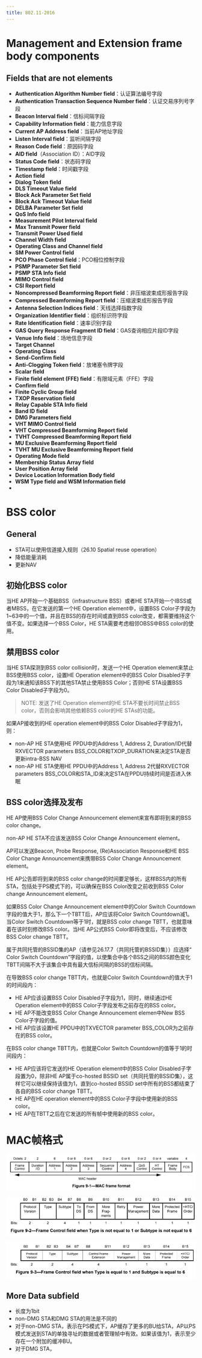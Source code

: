 ```yaml
---
title: 802.11-2016
---
```


# Management and Extension frame body components

 ## Fields that are not elements

- **Authentication Algorithm Number field**：认证算法编号字段
- **Authentication Transaction Sequence Number field**：认证交易序列号字段
- **Beacon Interval field**：信标间隔字段
- **Capability Information field**：能力信息字段
- **Current AP Address field**：当前AP地址字段
- **Listen Interval field**：监听间隔字段
- **Reason Code field**：原因码字段
- **AID field**（Association ID）：AID字段
- **Status Code field**：状态码字段
- **Timestamp field**：时间戳字段
- **Action field**
- **Dialog Token field**
- **DLS Timeout Value field**
- **Block Ack Parameter Set field**
- **Block Ack Timeout Value field**
- **DELBA Parameter Set field**
- **QoS Info field**
- **Measurement Pilot Interval field**
- **Max Transmit Power field**
- **Transmit Power Used field**
- **Channel Width field**
- **Operating Class and Channel field**
- **SM Power Control field**
- **PCO Phase Control field**：PCO相位控制字段
- **PSMP Parameter Set field**
- **PSMP STA Info field**
- **MIMO Control field**
- **CSI Report field**
- **Noncompressed Beamforming Report field**：非压缩波束成形报告字段
- **Compressed Beamforming Report field**：压缩波束成形报告字段
- **Antenna Selection Indices field**：天线选择指数字段
- **Organization Identifier field**：组织标识符字段
- **Rate Identification field**：速率识别字段
- **GAS Query Response Fragment ID field**：GAS查询相应片段ID字段
- **Venue Info field**：场地信息字段
- **Target Channel**
- **Operating Class**
- **Send-Confirm field**
- **Anti-Clogging Token field**：放堵塞令牌字段
- **Scalar field**
- **Finite field element (FFE) field**：有限域元素（FFE）字段
- **Confirm field**
- **Finite Cyclic Group field**
- **TXOP Reservation field**
- **Relay Capable STA Info field**
- **Band ID field**
- **DMG Parameters field**
- **VHT MIMO Control field**
- **VHT Compressed Beamforming Report field**
- **TVHT Compressed Beamforming Report field**
- **MU Exclusive Beamforming Report field**
- **TVHT MU Exclusive Beamforming Report field**
- **Operating Mode field**
- **Membership Status Array field**
- **User Position Array field**
- **Device Location Information Body field**
- **WSM Type field and WSM Information field**
- 

# BSS color

## General

- STA可以使用信道接入规则（26.10 Spatial reuse operation）
- 降低能量消耗
- 更新NAV

## 初始化BSS color

当HE AP开始一个基础BSS（infrastructure BSS）或者HE STA开始一个IBSS或者MBSS，在它发送的第一个HE Operation element中，设置BSS Color子字段为1~63中的一个值，并且在BSS的存在时间或直到BSS color改变，都需要维持这个值不变。如果选择一个BSS Color，HE STA需要考虑相邻OBSS中BSS color的使用。

## 禁用BSS color

当HE STA探测到BSS color collision时，发送一个HE Operation element来禁止BSS使用BSS color，设置HE Operation element中的BSS Color Disabled子字段为1来通知该BSS下的其他STA禁止使用BSS Color；否则HE STA设置BSS Color Disabled子字段为0。

> NOTE: 发送了HE Operation element的HE STA不要长时间禁止BSS color，否则会影响其他依赖BSS color的HE STAs的功能。

如果AP接收到的HE operation element中的BSS Color Disabled子字段为1，则：

- non-AP HE STA使用HE PPDU中的Address 1, Address 2, Duration/ID代替RXVECTOR parameters BSS_COLOR和TXOP_DURATION来决定STA是否更新intra-BSS NAV
- non-AP HE STA使用HE PPDU中的Address 1, Address 2代替RXVECTOR parameters BSS_COLOR和STA_ID来决定STA在PPDU持续时间是否进入休眠

## BSS color选择及发布

HE AP使用BSS Color Change Announcement element来宣布即将到来的BSS color change。

non-AP HE STA不应该发送BSS Color Change Announcement element。

AP可以发送Beacon, Probe Response, (Re)Association Response和HE BSS Color Change Announcement来携带BSS Color Change Announcement element。

HE AP公告即将到来的BSS color change的时间要足够长，这样BSS内的所有STA，包括处于PS模式下的，可以确保在BSS Color改变之前收到BSS Color change Announcement element。

如果BSS Color Change Announcement element中的Color Switch Countdown字段的值大于1，那么下一个TBTT后，AP应该将Color Switch Countdown减1。当Color Switch Countdown等于1时，就是BSS color change TBTT，也就意味着在该时刻修改BSS color。当HE AP公式BSS Color即将改变后，不应该修改BSS Color change TBTT。

属于共同托管的BSSID集的AP（请参见26.17.7（共同托管的BSSID集））应选择“ Color Switch Countdown”字段的值，以使集合中各个BSS之间的BSS颜色变化TBTT间隔不大于该集合中具有最大信标间隔的BSS的信标间隔。

在导致BSS color change TBTT内，也就是Color Switch Countdown的值大于1的时间段内：

- HE AP应该设置BSS Color Disabled子字段为1，同时，继续通过HE Operation element中的BSS Color子字段发布之前存在的BSS color。
- HE AP不能改变BSS Color Change Announcement elemen中New BSS Color子字段的值。
- HE AP应该设置HE PPDU中的TXVECTOR parameter BSS_COLOR为之前存在的BSS color。

在BSS color change TBTT内，也就是Color Switch Countdown的值等于1的时间段内：

- HE AP应该将它发送的HE Operation element中的BSS Color Disabled子字段置为0，除非HE AP属于co-hosted BSSID set（共同托管的BSSID集），这样它可以继续保持该值为1，直到co-hosted BSSID set中所有的BSS都结束了各自的BSS color change TBTT。
- HE AP在HE operation element中的BSS Color子字段中使用新的BSS color。
- HE AP在TBTT之后在它发送的所有帧中使用新的BSS color。

# MAC帧格式

![image-20210331140226266](802.11-2016/image-20210331140226266.png)

![image-20210331140331629](802.11-2016/image-20210331140331629.png)

![image-20210331140341624](802.11-2016/image-20210331140341624.png)

## More Data subfield

- 长度为1bit
- non-DMG STA和DMG STA的用法是不同的
- 对于non-DMG STA，表示在PS模式下，AP缓存了更多的BU给STA，AP以PS模式发送到STA的单独寻址的数据或者管理帧中有效。如果该值为1，表示至少存在一个附加的缓冲BU。
- 对于DMG STA，



